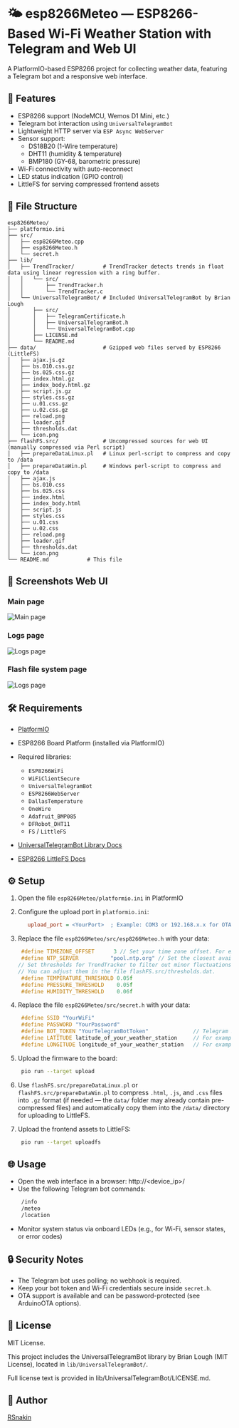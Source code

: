 # 🌤️ esp8266Meteo — ESP8266-Based Wi-Fi Weather Station with Telegram and Web UI

A PlatformIO-based ESP8266 project for collecting weather data, featuring a Telegram bot and a responsive web interface.

## 🚀 Features

- ESP8266 support (NodeMCU, Wemos D1 Mini, etc.)
- Telegram bot interaction using `UniversalTelegramBot`
- Lightweight HTTP server via `ESP Async WebServer`
- Sensor support:
  - DS18B20 (1-Wire temperature)
  - DHT11 (humidity & temperature)
  - BMP180 (GY-68, barometric pressure)
- Wi-Fi connectivity with auto-reconnect
- LED status indication (GPIO control)
- LittleFS for serving compressed frontend assets

## 📁 File Structure

```
esp8266Meteo/
├── platformio.ini
├── src/
│   ├── esp8266Meteo.cpp
│   ├── esp8266Meteo.h
│   └── secret.h
├── lib/
│   ├── TrendTracker/         # TrendTracker detects trends in float data using linear regression with a ring buffer.
│   │   └── src/
│   │       ├── TrendTracker.h
│   │       └── TrendTracker.c
│   └── UniversalTelegramBot/ # Included UniversalTelegramBot by Brian Lough
│       ├── src/
│       │   ├── TelegramCertificate.h
│       │   ├── UniversalTelegramBot.h
│       │   └── UniversalTelegramBot.cpp
│       ├── LICENSE.md
│       └── README.md
├── data/                     # Gzipped web files served by ESP8266 (LittleFS)
│   ├── ajax.js.gz
│   ├── bs.010.css.gz
│   ├── bs.025.css.gz
│   ├── index.html.gz
│   ├── index_body.html.gz
│   ├── script.js.gz
│   ├── styles.css.gz
│   ├── u.01.css.gz
│   ├── u.02.css.gz
│   ├── reload.png
│   ├── loader.gif
│   ├── thresholds.dat
│   └── icon.png
├── flashFS.src/              # Uncompressed sources for web UI (manually compressed via Perl script)
│   ├── prepareDataLinux.pl   # Linux perl-script to compress and copy to /data
│   ├── prepareDataWin.pl     # Windows perl-script to compress and copy to /data
│   ├── ajax.js
│   ├── bs.010.css
│   ├── bs.025.css
│   ├── index.html
│   ├── index_body.html
│   ├── script.js
│   ├── styles.css
│   ├── u.01.css
│   ├── u.02.css
│   ├── reload.png
│   ├── loader.gif
│   ├── thresholds.dat
│   └── icon.png
└── README.md            # This file
```

## 📸 Screenshots Web UI

### Main page
![Main page](screenshots/204815.png)

### Logs page
![Logs page](screenshots/205015.png)

### Flash file system page
![Logs page](screenshots/205135.png)

## 🛠 Requirements

- [PlatformIO](https://platformio.org/)
- ESP8266 Board Platform (installed via PlatformIO)
- Required libraries:
  - `ESP8266WiFi`
  - `WiFiClientSecure`
  - `UniversalTelegramBot`
  - `ESP8266WebServer`
  - `DallasTemperature`
  - `OneWire`
  - `Adafruit_BMP085`
  - `DFRobot_DHT11`
  - `FS` / `LittleFS`

- [UniversalTelegramBot Library Docs](https://github.com/witnessmenow/Universal-Arduino-Telegram-Bot)
- [ESP8266 LittleFS Docs](https://arduino-esp8266.readthedocs.io/en/latest/filesystem.html)


## ⚙️ Setup

1. Open the file `esp8266Meteo/platformio.ini` in PlatformIO
2. Configure the upload port in `platformio.ini`:
   ```ini
      upload_port = <YourPort>  ; Example: COM3 or 192.168.x.x for OTA
   ```
3. Replace the file `esp8266Meteo/src/esp8266Meteo.h` with your data:
   ```cpp
    #define TIMEZONE_OFFSET      3 // Set your time zone offset. For example: Europe/Moscow (UTC+3) -> offset = 3
    #define NTP_SERVER          "pool.ntp.org" // Set the closest available NTP server for time synchronization
   // Set thresholds for TrendTracker to filter out minor fluctuations and detect clear trends. 
   // You can adjust them in the file flashFS.src/thresholds.dat.
    #define TEMPERATURE_THRESHOLD 0.05f
    #define PRESSURE_THRESHOLD    0.05f
    #define HUMIDITY_THRESHOLD    0.06f
   ```
4. Replace the file `esp8266Meteo/src/secret.h` with your data:
   ```cpp
    #define SSID "YourWiFi"
    #define PASSWORD "YourPassword"
    #define BOT_TOKEN "YourTelegramBotToken"              // Telegram BOT Token (Get from Botfather)
    #define LATITUDE latitude_of_your_weather_station     // For example 51.500833
    #define LONGITUDE longitude_of_your_weather_station   // For example -0.124444
   ```
5. Upload the firmware to the board:
   ```bash
    pio run --target upload
   ```
6. Use `flashFS.src/prepareDataLinux.pl` or `flashFS.src/prepareDataWin.pl`
to compress `.html`, `.js`, and `.css` files into `.gz` format (if needed — the `data/`
folder may already contain pre-compressed files) and automatically copy them into the `/data/`
directory for uploading to LittleFS.

7. Upload the frontend assets to LittleFS:
   ```bash
    pio run --target uploadfs
   ```

## 🌐 Usage

- Open the web interface in a browser: http://<device_ip>/
- Use the following Telegram bot commands:
   ```bash
    /info
    /meteo
    /location
   ```
- Monitor system status via onboard LEDs (e.g., for Wi-Fi, sensor states, or error codes)

## 🔒 Security Notes

- The Telegram bot uses polling; no webhook is required.
- Keep your bot token and Wi-Fi credentials secure inside `secret.h`.
- OTA support is available and can be password-protected (see ArduinoOTA options).

## 📄 License

MIT License.

This project includes the UniversalTelegramBot library by Brian Lough (MIT License),
located in `lib/UniversalTelegramBot/`.

Full license text is provided in lib/UniversalTelegramBot/LICENSE.md.

## 👤 Author

[RSnakin](https://github.com/rsnakin)
